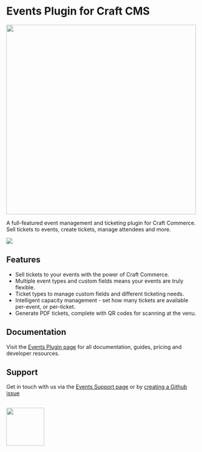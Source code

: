 # Events Plugin for Craft CMS

<img width="500" src="https://verbb.io/uploads/plugins/events/_800x455_crop_center-center/events-social-card.png">

A full-featured event management and ticketing plugin for Craft Commerce. Sell tickets to events, create tickets, manage attendees and more.

![](https://verbb.io/uploads/plugins/events/event-tickets-2.png)

## Features

- Sell tickets to your events with the power of Craft Commerce.
- Multiple event types and custom fields means your events are truly flexible.
- Ticket types to manage custom fields and different ticketing needs.
- Intelligent capacity management - set how many tickets are available per-event, or per-ticket.
- Generate PDF tickets, complete with QR codes for scanning at the venu.

## Documentation

Visit the [Events Plugin page](https://verbb.io/craft-plugins/events) for all documentation, guides, pricing and developer resources.

## Support

Get in touch with us via the [Events Support page](https://verbb.io/craft-plugins/events/support) or by [creating a Github issue](https://github.com/verbb/events/issues)

<h2></h2>

<a href="https://verbb.io" target="_blank">
  <img width="100" src="https://verbb.io/assets/img/verbb-pill.svg">
</a>




